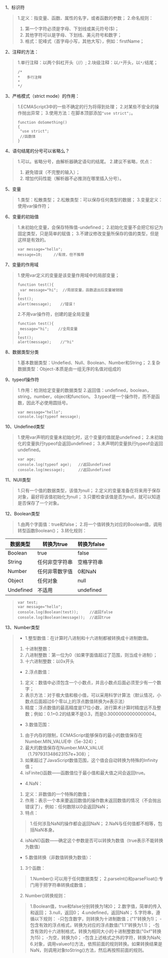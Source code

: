1、标识符
> 1.定义：指变量、函数、属性的名字，或者函数的参数；
> 2.命名规则：
> 1. 第一个字符必须是字母、下划线或美元符号($)；
> 2. 其他字符可以是字母、下划线、美元符号和数字；
> 3. 格式：驼峰式（首字母小写，其他大写），例如：firstName；

2、注释的方法：
> 1.单行注释：以两个斜杠开头（//）;
> 2.块级注释：以`/*`开头，以`*/`结尾；
>```
>/*
>*   多行注释
>*
>*/
>```

3、严格模式（strict mode）的作用：
> 1.ECMAScript3中的一些不确定的行为将得到处理；
> 2.对某些不安全的操作抛出异常；
> 3.使用方法：在脚本顶部添加`"use strict";`。
>```
>function doSomething()
>{
>  "use strict";
>  //函数体
>}
>```

4、语句结尾的分号可以省略么？
> 1.可以。省略分号，由解析器确定语句的结尾。
> 2.建议不省略，优点：
> 1. 避免错误（不完整的输入）；
> 2. 增加代码性能（解析器不必推测在哪里插入分号）。

5、变量
> 1.类型：松散类型；
> 2.松散类型：可以保存任何类型的数据；
> 3.变量定义：使用var操作符；

6、变量的初始值
> 1.未初始化变量，会保存特殊值-undefined；
> 2.初始化变量不会把它标记为固定类型，只是简单的赋值；
> 3.不建议修改变量所保存的值的类型，但是这样是有效的。
>```
>var message="hello";
>message=10;     //有效，但不推荐
>```

7、变量的作用域
> 1.使用var定义的变量是该变量作用域中的局部变量；
>```
>function test(){
>  var message="hi";  //局部变量，函数退出后变量被销毁
>}
>test();
>alert(message);    //错误！
>```
> 2.不用var操作符，创建的是全局变量
>```
>function test(){
>  message="hi";    //全局变量
>}
>test();
>alert(message);    //"hi"
>```

8、数据类型分类
> 1.基本数据类型：Undefied、Null、Boolean、Number和String；
> 2.复杂数据类型：Object-本质是由一组无序的名值对组成的

9、typeof操作符
> 1.作用：检测给定变量的数据类型
> 2.返回值：undefined，boolean，string，number，object和function。
> 3.typeof是一个操作符，而不是函数，因此不必使用圆括号。
>```
>var message="hello";
>console.log(typeof message);
>```

10、Undefined类型
> 1.使用var声明的变量未初始化时，这个变量的值就是undefined；
> 2.未初始化的变量执行typeof会返回undefined；
> 3.未声明的变量执行typeof会返回undefined。
>```
>var age;
>console.log(typeof age);   //返回undefined
>console.log(message);      //返回undefined
>```

11、NUll类型
> 1.只有一个值的数据类型，该值为null；
> 2.定义的变量准备在将来用于保存对象，最好将该值初始化为null；
> 3.只要检查该值是否为null，就可以知道是否保存了一个对象。

12、Boolean类型
> 1.由两个字面值：true和false；
> 2.将一个值转换为对应的Boolean值，调用转型函数Boolean()；
> 3.转化规则：

|数据类型|转换为true|转换为false|
|---|---|---|
|Boolean|true|false|
|String|任何非空字符串|空格字符串|
|Number|任何非零数字值|0和NaN|
|Object|任何对象|null|
|Undefined|不适用|undefined|
>```
>var test;
>var message="hello";
>console.log(Boolean(test));     //返回false
>console.log(Boolean(message));  //返回true
>```

13、Number类型
>- 1.整型数值：在计算时八进制和十六进制都被转换成十进制数值。
> 1. 十进制整数：
> 2. 八进制整数：第一位为0（如果字面值超过了范围，则当成十进制）；
> 3. 十六进制整数：以0x开头
>- 2.浮点数值：
> 1. 定义：数值中必须包含一个小数点，并且小数点后面必须至少有一个数字；
> 2. 表示方法：对于极大值和极小值，可以采用科学计算法（默认情况，小数点后面超过6个零以上的浮点数值转换为e表示法）
> 3. 精度：浮点数值的最高精度是17位小数，进行算术计算时精度远不及整数；例如：0.1+0.2的结果不是0.3，而是0.30000000000000004。
>- 3.数值范围：
> 1. 由于内存的限制，ECMAScript能够保存的最小的数值保存在Number.MIN_VALUE中（5e-324）；
> 2. 最大的数值保存在Number.MAX_VALUE（1.797931348623157e+308）；
> 3. 如果超过了JavaScript数值范围，这个值会自动转换为特殊的Infinity值；
> 4. isFinite()函数——函数值位于最小值和最大值之间会返回true。
>- 4.NaN：
> 1. 定义：非数值的一个特殊的数值；
> 2. 作用：表示一个本来要返回数值的操作数未返回数值的情况（不会抛出错误了），例如：任何数除以0会返回NaN；
> 3. 特点：
> > 1.任何涉及NaN的操作都会返回NaN；
> > 2.NaN与任何值都不相等，包括NaN本身。
> 4. isNaN()函数——确定这个参数是否可以转换为数值（true表示不能转换为数值）
>- 5.数值转换（非数值转换为数值）：
> 1. 3个函数：
> > 1.Number():可以用于任何数据类型；
> > 2.parseInt()和parseFloat():专门用于把字符串转换成数值；
> 2. Number()转换规则：
> > 1.Boolean值，true和false分别转换为1和0；
> > 2.数字值，简单的传入和返回；
> > 3.null，返回0；
> > 4.undefined，返回NaN；
> > 5.字符串，遵循以下规则：
> >-只包含数字，则转换为十进制数值；("1"转换为1)；
> >-包含有效的浮点格式，转换为对应的浮点数值("1.1"转换为1.1)；
> >-包含有效的十六进制格式，转换为相同大小的十进制整数值("0xf"转换为15)；
> >-为空，转换为0；
> >-包含上述格式之外的字符，转换为NaN;
> > 6.对象，调用valueof()方法，依照前面的规则转换。如果转换结果是NaN，则调用对象toString()方法，然后再按照前面的规则。
